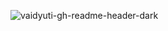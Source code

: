 ![vaidyuti-gh-readme-header-dark](https://user-images.githubusercontent.com/25143503/193966407-2e690d1e-7b55-43a8-9851-c6f6d32b6790.png)
